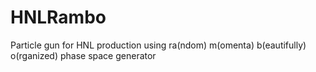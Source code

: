 # HNLRambo
Particle gun for HNL production using ra(ndom)  m(omenta)  b(eautifully)  o(rganized) phase space generator
